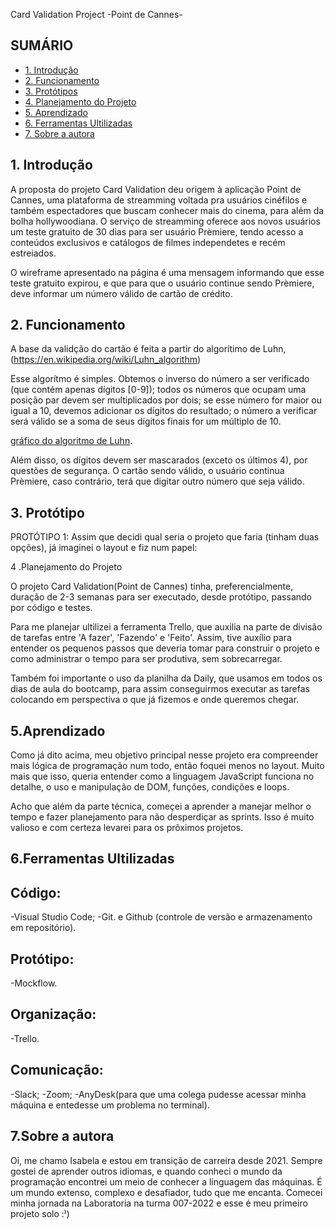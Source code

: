 Card Validation Project -Point de Cannes-


## SUMÁRIO

- [1. Introdução](#1-Introdução)
- [2. Funcionamento](#2-Funcionamento)
- [3. Protótipos](#3-Protótipos)
- [4. Planejamento do Projeto](#4-Planejamento)
- [5. Aprendizado](#5-O-que-aprendi)
- [6. Ferramentas Ultilizadas ](#6-Ferramentas)
- [7. Sobre a autora](#7-Autora)



## 1. Introdução

A proposta do projeto Card Validation deu origem à aplicação Point de Cannes, uma plataforma de streamming voltada pra usuários cinéfilos e também espectadores que buscam conhecer mais do cinema, para além da bolha hollywoodiana. 
O serviço de streamming oferece aos novos usuários um teste gratuito de 30 dias para ser usuário Prèmiere, tendo acesso a conteúdos exclusivos e catálogos de filmes independetes e recém estreiados.

O wireframe apresentado na página é uma mensagem informando que esse teste gratuito expirou, e que para que o usuário continue sendo Prèmiere, deve informar um número válido de cartão de crédito.


## 2. Funcionamento

A base da validção do cartão é feita a partir do algorítimo de Luhn, (https://en.wikipedia.org/wiki/Luhn_algorithm) 

Esse algorítmo é simples. Obtemos o inverso do número a ser verificado (que
contém apenas dígitos [0-9]); todos os números que ocupam uma posição par devem
ser multiplicados por dois; se esse número for maior ou igual a 10, devemos
adicionar os dígitos do resultado; o número a verificar será válido se a soma de
seus dígitos finais for um múltiplo de 10.

[gráfico do algoritmo de
Luhn](https://www.101computing.net/wp/wp-content/uploads/Luhn-Algorithm.png).

Além disso, os dígitos devem ser mascarados (exceto os últimos 4), por questões de segurança. O cartão sendo válido, o usuário continua Prèmiere, caso contrário, terá que digitar outro número que seja válido.

## 3. Protótipo

PROTÓTIPO 1:
Assim que decidi qual seria o projeto que faria (tinham duas opções), já imaginei o layout e fiz num papel:


<div align="center>
            
 </div>

Porém, esse primeiro layout tinha um problema: o foco desse projeto. Para fazer um cartão de crédito usando CSS e HTML, a demanda de tempo e dedicação seria grande (não impossível). Como minha meta para essa aplicação era ter mais domínio de JavaScript, percebi que seria mais proveitoso manejar o tempo entregando um layout mais simples, mas que tivesse funcionalidades, e que eu entendesse como elas funcionam.


PROTÓTIPO 2:
Com os pés mais no chão, despus de um tempo pra colocar em prática minhas habilidades com CSS e HTML,criando um layout menos robusto, mas que ainda tivesse sentido e se relacionasse com o tema da minha aplicação:

<inserir imagem protótipo 2>

Esse layout já foi feito pela ferramenta Mockflow, busquei entregar algo que ao menos tivesse conteúdo disponível que envolvesse cinema para ser acessado por links no navegador, já que focaria meu tempo desenvolvendo a lógica de programação.

A escolha da cor de fundo foi pensada a partir do tapete vermelho visto frequentemente em grandes premiações do cinema, já os detalhes da página tem cores amarelo claro que remetem ao dourado dos prêmios e troféus em si. 

## 4 .Planejamento do Projeto

O projeto Card Validation(Point de Cannes) tinha, preferencialmente, duração de 2-3 semanas para ser executado, desde protótipo, passando por código e testes. 

Para me planejar ultilizei a ferramenta Trello, que auxilia na parte de divisão de tarefas entre 'A fazer', 'Fazendo' e 'Feito'. Assim, tive auxílio para entender os pequenos passos que deveria tomar para construir o projeto e como administrar o tempo para ser produtiva, sem sobrecarregar.

Também foi importante o uso da planilha da Daily, que usamos em todos os dias de aula do bootcamp, para assim conseguirmos executar as tarefas colocando em perspectiva o que já fizemos e onde queremos chegar.

## 5.Aprendizado

Como já dito acima, meu objetivo principal nesse projeto era compreender mais lógica de programação num todo, então foquei menos no layout. Muito mais que isso, queria entender como a linguagem JavaScript funciona no detalhe, o uso e manipulação de DOM, funções, condições e loops.

Acho que além da parte técnica, começei a aprender a manejar melhor o tempo e fazer planejamento para não desperdiçar as sprints. Isso é muito valioso e com certeza levarei para os prõximos projetos. 

## 6.Ferramentas Ultilizadas

## Código:
-Visual Studio Code;
-Git. e Github (controle de versão e armazenamento em repositório).

## Protótipo:
-Mockflow.

## Organização:
-Trello.

## Comunicação:
-Slack;
-Zoom;
-AnyDesk(para que uma colega pudesse acessar minha máquina e entedesse um problema no terminal).

## 7.Sobre a autora

Oi, me chamo Isabela e estou em transição de carreira desde 2021. Sempre gostei de aprender outros idiomas, e quando conheci o mundo da programação encontrei um meio de conhecer a linguagem das máquinas. É um mundo extenso, complexo e desafiador, tudo que me encanta. Comecei minha jornada na Laboratoria na turma 007-2022 e esse é meu primeiro projeto solo :⁾)



